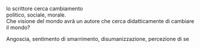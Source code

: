 lo scrittore cerca cambiamento   
politico, sociale, morale.  
Che visione del mondo avrà un autore che cerca didatticamente di cambiare il mondo?   
  
  
  
  
  
Angoscia, sentimento di smarrimento, disumanizzazione, percezione di se   
  
  
  
